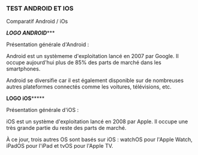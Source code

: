 ### TEST ANDROID ET IOS
Comparatif Android / iOs

*******LOGO ANDROID**********


Présentation générale d'Android :

Android est un systèmeme d'exploitation lancé en 2007 par Google.
Il occupe aujourd'hui plus de 85% des parts de marché dans les smartphones.

Android se diversifie car il est également disponible sur de nombreuses autres
plateformes connectés comme les voitures, télévisions, etc.

********LOGO iOS*************

Présentation générale d'iOS :

iOS est un système d'exploitation lancé en 2008 par Apple.
Il occupe une très grande partie du reste des parts de marché.

À ce jour, trois autres OS sont basés sur iOS : watchOS pour l'Apple Watch, 
iPadOS pour l'iPad et tvOS pour l'Apple TV.
